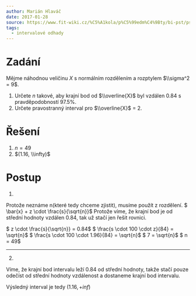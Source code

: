 ```yaml
---
author: Marián Hlaváč
date: 2017-01-28
source: https://www.fit-wiki.cz/%C5%A1kola/p%C5%99edm%C4%9Bty/bi-pst/pst_zkou%C5%A1ka_2012-05-21
tags:
  - intervalové odhady
---
```


# Zadání

Mějme náhodnou veličinu $X$ s normálním rozdělením a rozptylem $\\sigma^2 = 9$.

1. Určete $n$ takové, aby krajní bod od $\\overline{X}$ byl vzdálen 0.84 s pravděpodobností 97.5%.
2. Určete pravostranný interval pro $\\overline{X}$ = 2.

# Řešení

1. $n = 49$
2. $(1.16, \\infty)$

# Postup

1.

Protože neznáme n(které tedy chceme zjistit), musíme použít z rozdělení. $ \\bar{x} + z \\cdot \\frac{s}{\\sqrt{n}}$
Protože víme, že krajní bod je od střední hodnoty vzdálen 0.84, tak už stačí jen řešit rovnici.

$ z \\cdot \\frac{s}{\\sqrt{n}} = 0.84$
$ \\frac{s \\cdot 100 \\cdot z}{84} = \\sqrt{n}$
$ \\frac{s \\cdot 100 \\cdot 1.96}{84} = \\sqrt{n}$
$ 7 = \\sqrt{n}$
$ n = 49$

---

2.

Víme, že krajní bod intervalu leží 0.84 od střední hodnoty, takže stačí pouze odečíst od střední hodnoty vzdálenost a dostaneme krajní bod intervalu.

Výsledný interval je tedy $(1.16, +inf)$
